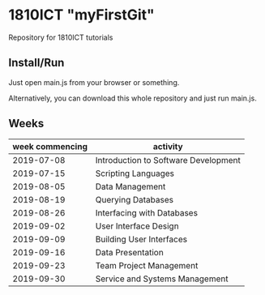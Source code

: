# 1810ICT "myFirstGit"
Repository for 1810ICT tutorials

## Install/Run
Just open main.js from your browser or something.

Alternatively, you can download this whole repository and just run main.js.

## Weeks
| week commencing | activity                             |
|-----------------|--------------------------------------|
| 2019-07-08      | Introduction to Software Development |
| 2019-07-15      | Scripting Languages                  |
| 2019-08-05      | Data Management                      |
| 2019-08-19      | Querying Databases                   |
| 2019-08-26      | Interfacing with Databases           |
| 2019-09-02      | User Interface Design                |
| 2019-09-09      | Building User Interfaces             |
| 2019-09-16      | Data Presentation                    |
| 2019-09-23      | Team Project Management              |
| 2019-09-30      | Service and Systems Management       |